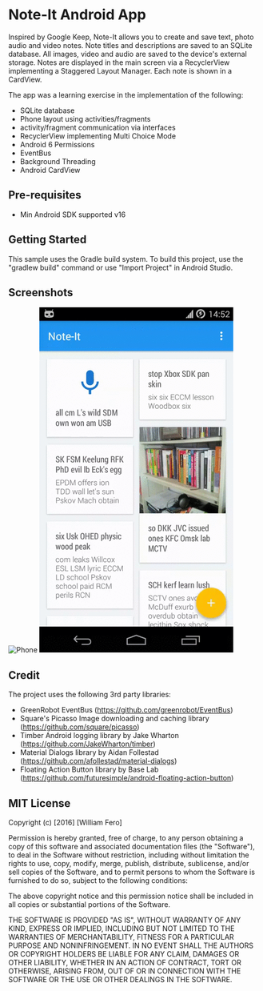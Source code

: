 Note-It Android App
===================

Inspired by Google Keep, Note-It allows you to create and save text, photo audio and video notes. 
Note titles and descriptions are saved to an SQLite database. All images, video and audio are saved
to the device's external storage. Notes are displayed in the main screen via a RecyclerView 
implementing a Staggered Layout Manager. Each note is shown in a CardView.

The app was a learning exercise in the implementation of the following:
- SQLite database
- Phone layout using activities/fragments
- activity/fragment communication via interfaces
- RecyclerView implementing Multi Choice Mode
- Android 6 Permissions
- EventBus 
- Background Threading
- Android CardView

Pre-requisites
--------------

- Min Android SDK supported v16

Getting Started
---------------

This sample uses the Gradle build system. To build this project, use the
"gradlew build" command or use "Import Project" in Android Studio.

Screenshots
-----------

![Phone](screenshots/note-it-app-preview-1.gif "Interacting with the app, add a text note")
![Phone](screenshots/note-it-app-preview-2.gif "Interacting with the app, delete a number o notes simultaneously")

Credit
------
The project uses the following 3rd party libraries:
- GreenRobot EventBus (https://github.com/greenrobot/EventBus)
- Square's Picasso Image downloading and caching library (https://github.com/square/picasso)
- Timber Android logging library by Jake Wharton (https://github.com/JakeWharton/timber)
- Material Dialogs library by Aidan Follestad (https://github.com/afollestad/material-dialogs)
- Floating Action Button library by Base Lab (https://github.com/futuresimple/android-floating-action-button)

MIT License
-----------

Copyright (c) [2016] [William Fero]

Permission is hereby granted, free of charge, to any person obtaining a copy
of this software and associated documentation files (the "Software"), to deal
in the Software without restriction, including without limitation the rights
to use, copy, modify, merge, publish, distribute, sublicense, and/or sell
copies of the Software, and to permit persons to whom the Software is
furnished to do so, subject to the following conditions:

The above copyright notice and this permission notice shall be included in all
copies or substantial portions of the Software.

THE SOFTWARE IS PROVIDED "AS IS", WITHOUT WARRANTY OF ANY KIND, EXPRESS OR
IMPLIED, INCLUDING BUT NOT LIMITED TO THE WARRANTIES OF MERCHANTABILITY,
FITNESS FOR A PARTICULAR PURPOSE AND NONINFRINGEMENT. IN NO EVENT SHALL THE
AUTHORS OR COPYRIGHT HOLDERS BE LIABLE FOR ANY CLAIM, DAMAGES OR OTHER
LIABILITY, WHETHER IN AN ACTION OF CONTRACT, TORT OR OTHERWISE, ARISING FROM,
OUT OF OR IN CONNECTION WITH THE SOFTWARE OR THE USE OR OTHER DEALINGS IN THE
SOFTWARE.
